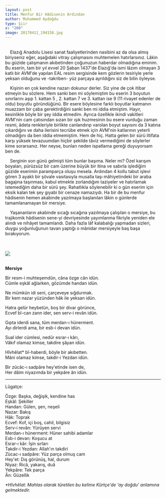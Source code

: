 ```yaml
---
layout: post
title: Menfur Bir Hâdisenin Ardından
author: Muhammed Aydoğdu
type: Şiir
x: "200"
image: 20170411_194158.jpg
---
```

<br/>
&nbsp;&nbsp;&nbsp;&nbsp;Elazığ Anadolu Lisesi sanat faaliyetlerinden nasibini az da olsa almış biriyseniz eğer, aşağıdaki vitray çalışmasını muhtemelen hatırlarsınız. Lâkin bu güzide çalışmanın akıbetinden çoğunuzun haberdar olmadığına eminim. Bu eserin, tam bir yıl evvel 20 Şaban 1437'de Elazığ'da ismi lâzım olmayan 3 katlı bir AVM'de yapılan EAL resim sergisinde kem gözlerin tesiriyle yerle yeksan olduğunu ve -takriben- yüz parçaya ayrıldığını siz de bilin öyleyse.

&nbsp;&nbsp;&nbsp;&nbsp;Kişinin en çok kendine nazarı dokunur derler. Siz yine de çok itibar etmeyin bu sözlere. Hem sanki ben mi söylemiştim bu eserin 3 boyutun sınırlarını aşıp 1. kattan 5 , 2. kattan 7 ve 3. kattan ise 9 (11 rivayet edenler de oldu) boyutlu göründüğünü. Bir esere böylesine farklı boyutlar katmanın muazzam bir çaba gerektirdiğini sanki ben mi iddia etmiştim. Hayır, kesinlikle böyle bir şey iddia etmedim. Ayrıca özellikle ikindi vakitleri AVM'nin cam çatısından sızan bir ışık huzmesinin bu esere vurduğu zaman resmi, âdeta renkleriyle birlikte canlandırıp varolan boyut sayısını da 3 katına çıkardığını ve daha ilerisini tecrübe etmek için AVM'nin katlarının yeterli olmadığını da ben iddia etmemiştim. Hem de hiç. Hatta gelen bir sürü iltifata karşı yüksek tevazuumdan hiçbir şekilde tâviz vermediğimi de söylerler kime sorarsanız. Her neyse, bunları neden ispatlama gereği duyuyorsam ben de.

&nbsp;&nbsp;&nbsp;&nbsp;Serginin son günü gelmişti tüm bunlar başıma. Neler mi? Özel karışım boyaları, pürüzsüz bir cam üzerine büyük bir itina ve sabırla işlediğim güzide eserimin paramparça oluşu mesela. Ardından 4 kollu tabut işlevi gören 3 ayaklı bir şövale vasıtasıyla musalla taşı mâhiyetindeki bir araba bagajına taşınması, kabul etmekte zorlandığım taziyeler ve hatırlamak istemediğim daha bir sürü şey. Rahatlıkla söylenebilir ki o gün eserim için eksik kalan tek şey gıyabi bir cenaze namazıydı. Ha bir de bu menfur hâdisenin hemen akabinde yazılmaya başlanılan lâkin o günlerde tamamlanamayan bir mersiye.

&nbsp;&nbsp;&nbsp;&nbsp;Yaşananların akabinde sıcağı sıcağına yazılmaya çalışılan o mersiye, bu trajikomik hâdisenin sene-yi devriyesinde yayımlanma fikriyle yeniden ele alındı ve nihâyet tamamlandı. Daha fazla lâf kalabalığı yapmadan sizleri, duygu yoğunluğunun tavan yaptığı o mânidar mersiyeyle baş başa bırakıyorum.

<br/>
<br/>
<img src="http://ceriha.com/images/20170411_194158.jpg" class="img-responsive" class="img-thumbnail">
<br/>
<br/>

__Mersiye__

Bir resm-i muhteşemdün, câna özge cân idün.  
Cümle eşkâl ağlarken, gözümde handan idün.  

Ne mümkün idi seni, çarçeveye sığdurmak.  
Bir kem nazar yüzünden hâk ile yeksan idün.  

Hatra gelür heybetün, boş bir divar görünce,  
Ecvef bî-can zann ider, sen serv-i revân idün.  

Gıpta iderdi sana, tüm merdan-ı hünerment.  
Ayı dirlerdi ama, bir esb-i devan idün.  

Sual ider cümlesi, nedür esrar-ı kârı,  
Vâkıf olamaz kimse, takdire şâyan idün.  

Hîvhêlat* bî-haberdi, böyle bir akıbetten.  
Mâni olamaz kimse, takdir-i Yezdan idün.  

Bir zücâc-ı sadpâre hey'etinde isen de,  
Her dâim niyazımda bir yekpâre ân idün.  

---

Lûgatçe:

Özge: Başka, değişik, kendine has  
Eşkâl: Şekiller  
Handan: Gülen, şen, neşeli  
Nazar: Bakış  
Hâk: Toprak  
Ecvef: Kof, içi boş, cahil, bilgisiz  
Serv-i revân: Yürüyen servi  
Merdan-ı hünerment: Hüner sahibi adamlar  
Esb-i devan: Koşucu at  
Esrar-ı kâr: İşin sırları  
Takdir-i Yezdan: Allah'ın takdiri  
Zücac-ı sadpâre: Yüz parça olmuş cam  
Hey'et: Dış görünüş, hal, durum  
Niyaz: Ricâ, yakarış, duâ  
Yekpâre: Tek parça  
Ân: Güzellik  

_*Hîvhêlat: Mahlas olarak türetilen bu kelime Kürtçe'de 'ay doğdu' anlamına gelmektedir._
